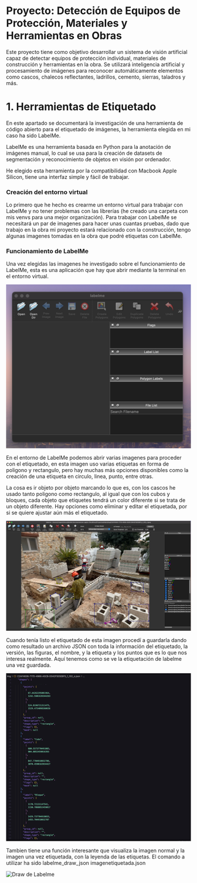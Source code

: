 # Proyecto: Detección de Equipos de Protección, Materiales y Herramientas en Obras

Este proyecto tiene como objetivo desarrollar un sistema de visión artificial capaz de detectar equipos de protección individual, materiales de construcción y herramientas en la obra. Se utilizará inteligencia artificial y procesamiento de imágenes para reconocer automáticamente elementos como cascos, chalecos reflectantes, ladrillos, cemento, sierras, taladros y más.

# 1. Herramientas de Etiquetado

En este apartado se documentará la investigación de una herramienta de código abierto para el etiquetado de imágenes, la herramienta elegida en mi caso ha sido LabelMe.

LabelMe es una herramienta basada en Python para la anotación de imágenes manual, lo cual se usa para la creación de datasets de segmentación y reconocimiento de objetos en visión por ordenador.

He elegido esta herramienta por la compatibilidad con Macbook Apple Silicon, tiene una interfaz simple y fácil de trabajar. 

### Creación del entorno virtual

Lo primero que he hecho es crearme un entorno virtual para trabajar con LabelMe y no tener problemas con las librerías (he creado una carpeta con mis venvs para una mejor organización). Para trabajar con LabelMe se necesitará un par de imagenes para hacer unas cuantas pruebas, dado que trabajo en la obra mi proyecto estará relacionado con la construcción, tengo algunas imagenes tomadas en la obra que podré etiquetas con LabelMe. 

### Funcionamiento de LabelMe

Una vez elegidas las imagenes he investigado sobre el funcionamiento de LabelMe, esta es una aplicación que hay que abrir mediante la terminal en el entorno virtual.

![LabelMe Inicio](md_images/Labelme_Program.png)

En el entorno de LabelMe podemos abrir varias imagenes para proceder con el etiquetado, en esta imagen uso varias etiquetas en forma de poligono y rectangulo, pero hay muchas más opciones disponibles como la creación de una etiqueta en circulo, linea, punto, entre otras.

La cosa es ir objeto por objeto marcando lo que es, con los cascos he usado tanto poligono como rectangulo, al igual que con los cubos y bloques, cada objeto que etiquetes tendrá un color diferente si se trata de un objeto diferente. Hay opciones como eliminar y editar el etiquetada, por si se quiere ajustar aún más el etiquetado. 

![LabelMe Imagen Etiquetada](md_images/Imagen_Etiquetada.png)

Cuando tenía listo el etiquetado de esta imagen procedí a guardarla dando como resultado un archivo JSON con toda la información del etiquetado, la versión, las figuras, el nombre, y la etiqueta y los puntos que es lo que nos interesa realmente. Aquí tenemos como se ve la etiquetación de labelme una vez guardada.

![JSON de LabelMe](md_images/Etiquetado_Labelme.png)

Tambien tiene una función interesante que visualiza la imagen normal y la imagen una vez etiquetada, con la leyenda de las etiquetas. El comando a utilizar ha sido labelme_draw_json imagenetiquetada.json

![Draw de Labelme](md_images/Labelme_Draw.png)